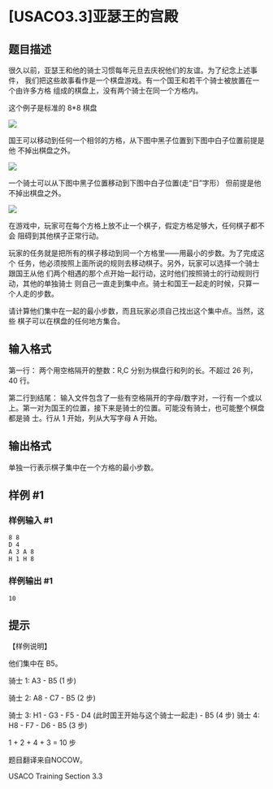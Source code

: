 # [USACO3.3]亚瑟王的宫殿

## 题目描述

很久以前，亚瑟王和他的骑士习惯每年元旦去庆祝他们的友谊。为了纪念上述事件， 我们把这些故事看作是一个棋盘游戏。有一个国王和若干个骑士被放置在一个由许多方格 组成的棋盘上，没有两个骑士在同一个方格内。

这个例子是标准的 8\*8 棋盘

 ![](https://cdn.luogu.com.cn/upload/pic/843.png) 

国王可以移动到任何一个相邻的方格，从下图中黑子位置到下图中白子位置前提是他 不掉出棋盘之外。

 ![](https://cdn.luogu.com.cn/upload/pic/844.png) 

一个骑士可以从下图中黑子位置移动到下图中白子位置(走“日”字形） 但前提是他 不掉出棋盘之外。

 ![](https://cdn.luogu.com.cn/upload/pic/845.png) 

在游戏中，玩家可在每个方格上放不止一个棋子，假定方格足够大，任何棋子都不会 阻碍到其他棋子正常行动。

玩家的任务就是把所有的棋子移动到同一个方格里——用最小的步数。为了完成这个 任务，他必须按照上面所说的规则去移动棋子。另外，玩家可以选择一个骑士跟国王从他 们两个相遇的那个点开始一起行动，这时他们按照骑士的行动规则行动，其他的单独骑士 则自己一直走到集中点。骑士和国王一起走的时候，只算一个人走的步数。

请计算他们集中在一起的最小步数，而且玩家必须自己找出这个集中点。当然，这些 棋子可以在棋盘的任何地方集合。


## 输入格式

第一行： 两个用空格隔开的整数：R,C 分别为棋盘行和列的长。不超过 26 列，40 行。

第二行到结尾： 输入文件包含了一些有空格隔开的字母/数字对，一行有一个或以 上。第一对为国王的位置，接下来是骑士的位置。可能没有骑士，也可能整个棋盘都是骑 士。行从 1 开始，列从大写字母 A 开始。


## 输出格式

单独一行表示棋子集中在一个方格的最小步数。


## 样例 #1

### 样例输入 #1
```
8 8
D 4 
A 3 A 8 
H 1 H 8
```

### 样例输出 #1

```
10
```

## 提示

【样例说明】

他们集中在 B5。

骑士 1: A3  - B5  (1 步)

骑士 2: A8  - C7  - B5  (2 步)

骑士 3: H1  - G3  - F5  - D4  (此时国王开始与这个骑士一起走)  - B5  (4 步) 骑士 4: H8  - F7  - D6  - B5  (3 步)

1  +  2  +  4  +  3  =  10 步 

题目翻译来自NOCOW。

USACO Training Section 3.3

